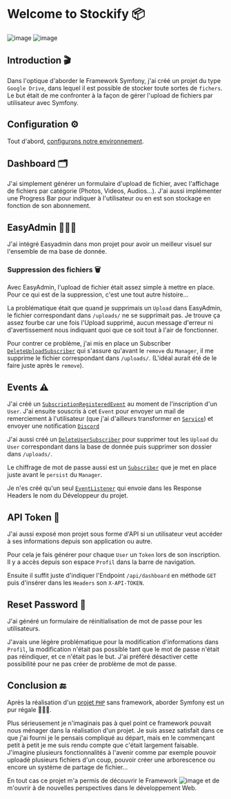 # Welcome to Stockify 📦

![image](https://img.shields.io/badge/Symfony-000000?style=for-the-badge&logo=Symfony&logoColor=white) ![image](https://img.shields.io/badge/Bootstrap-563D7C?style=for-the-badge&logo=bootstrap&logoColor=white)

## Introduction 🎬

Dans l'optique d'aborder le Framework Symfony, j'ai créé un projet du type `Google Drive`, dans lequel il est possible de stocker toute sortes de `fichers`. Le but était de me confronter à la façon de gérer l'upload de fichiers par utilisateur avec Symfony.

## Configuration ⚙️

Tout d'abord, [configurons notre environnement](INSTALLATION.md).

## Dashboard 🗂️

J'ai simplement générer un formulaire d'upload de fichier, avec l'affichage de fichiers par catégorie (Photos, Videos, Audios...). J'ai aussi implémenter une Progress Bar pour indiquer à l'utilisateur ou en est son stockage en fonction de son abonnement.

## EasyAdmin 👨🏾‍💼

J'ai intégré Easyadmin dans mon projet pour avoir un meilleur visuel sur l'ensemble de ma base de donnée.

### Suppression des fichiers 🗑️

Avec EasyAdmin, l'upload de fichier était assez simple à mettre en place. Pour ce qui est de la suppression, c'est une tout autre histoire...

La problématique était que quand je supprimais un `Upload` dans EasyAdmin, le fichier correspondant dans `/uploads/` ne se supprimait pas. Je trouve ça assez fourbe car une fois l'Upload supprimé, aucun message d'erreur ni d'avertissement nous indiquant quoi que ce soit tout à l'air de fonctionner.

Pour contrer ce problème, j'ai mis en place un Subscriber [`DeleteUploadSubscriber`](<src/EventSubscriber/DeleteUploadSubscriber.php>) qui s'assure qu'avant le `remove` du `Manager`, il me supprime le fichier correspondant dans `/uploads/`. (L'idéal aurait été de le faire juste après le `remove`).

## Events ⚠️

J'ai créé un [`SubscriptionRegisteredEvent`](<src/Event/SubscriptionRegisteredEvent.php>) au moment de l'inscription d'un `User`. J'ai ensuite souscris à cet `Event` pour envoyer un mail de remerciement à l'utilisateur (que j'ai d'ailleurs transformer en [`Service`](<src/Mail/SubscriptionService.php>)) et envoyer une notification [`Discord`](<src/EventSubscriber/SubscriptionRegisteredSubscriber.php>)

J'ai aussi créé un [`DeleteUserSubscriber`](<src/EventSubscriber/DeleteUserSubscriber.php>) pour supprimer tout les `Upload` du `User` correspondant dans la base de donnée puis supprimer son dossier dans `/uploads/`.

Le chiffrage de mot de passe aussi est un [`Subscriber`](<src/EventSubscriber/HashUserPasswordSubscriber.php>) que je met en place juste avant le `persist` du `Manager`.

Je n'es créé qu'un seul [`EventListener`](<src/EventListener/AddMyCorpHeaderListener.php>) qui envoie dans les Response Headers le nom du Développeur du projet.

## API Token 🔑

J'ai aussi exposé mon projet sous forme d'API si un utilisateur veut accéder à ses informations depuis son application ou autre.

Pour cela je fais générer pour chaque `User` un `Token` lors de son inscription. Il y a accès depuis son espace `Profil` dans la barre de navigation.

Ensuite il suffit juste d'indiquer l'Endpoint `/api/dashboard` en méthode `GET` puis d'insérer dans les `Headers` son `X-API-TOKEN`.

## Reset Password 🔄

J'ai généré un formulaire de réinitialisation de mot de passe pour les utilisateurs.

J'avais une légère problématique pour la modification d'informations dans `Profil`, la modification n'était pas possible tant que le mot de passe n'était pas réindiquer, et ce n'était pas le but. J'ai préféré désactiver cette possibilité pour ne pas créer de problème de mot de passe.

## Conclusion 🔚

Après la réalisation d'un [projet `PHP`](<https://github.com/Younesasn/power>) sans framework, aborder Symfony est un pur régale 👨🏾‍🍳.

Plus sérieusement je n'imaginais pas à quel point ce framework pouvait nous ménager dans la réalisation d'un projet. Je suis assez satisfait dans ce que j'ai fourni je le pensais compliqué au départ, mais en le commençant petit à petit je me suis rendu compte que c'était largement faisable. J'imagine plusieurs fonctionnalités à l'avenir comme par exemple pouvoir uploadé plusieurs fichiers d'un coup, pouvoir créer une arborescence ou encore un système de partage de fichier...

En tout cas ce projet m'a permis de découvrir le Framework ![image](https://img.shields.io/badge/Symfony-000000?style=for-the-badge&logo=Symfony&logoColor=white) et de m'ouvrir à de nouvelles perspectives dans le développement Web.